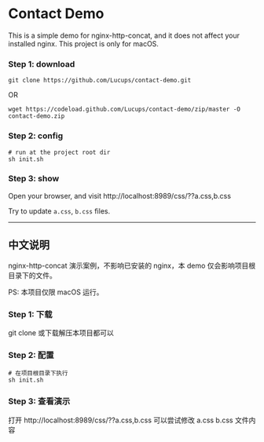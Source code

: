 # Contact Demo

This is a simple demo for nginx-http-concat, and it does not affect your installed nginx.
This project is only for macOS.

### Step 1: download

```
git clone https://github.com/Lucups/contact-demo.git 
```

OR

```
wget https://codeload.github.com/Lucups/contact-demo/zip/master -O contact-demo.zip
```

### Step 2: config

```
# run at the project root dir
sh init.sh
```

### Step 3: show 
Open your browser, and visit http://localhost:8989/css/??a.css,b.css

Try to update `a.css`, `b.css` files.


--- 

## 中文说明

nginx-http-concat 演示案例，不影响已安装的 nginx，本 demo 仅会影响项目根目录下的文件。

PS: 本项目仅限 macOS 运行。

### Step 1: 下载

git clone 或下载解压本项目都可以

### Step 2: 配置

```
# 在项目根目录下执行
sh init.sh
```

### Step 3: 查看演示
打开 http://localhost:8989/css/??a.css,b.css
可以尝试修改 a.css b.css 文件内容